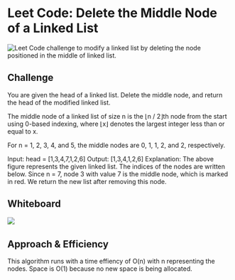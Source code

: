 # Leet Code: Delete the Middle Node of a Linked List
![Leet Code](https://leetcode.com/problems/delete-the-middle-node-of-a-linked-list/description/) challenge to modify a linked list by deleting the node positioned in the middle of linked list.  

## Challenge
You are given the head of a linked list. Delete the middle node, and return the head of the modified linked list.

The middle node of a linked list of size n is the ⌊n / 2⌋th node from the start using 0-based indexing, where ⌊x⌋ denotes the largest integer less than or equal to x.

For n = 1, 2, 3, 4, and 5, the middle nodes are 0, 1, 1, 2, and 2, respectively.

Input: head = [1,3,4,7,1,2,6]
Output: [1,3,4,1,2,6]
Explanation:
The above figure represents the given linked list. The indices of the nodes are written below.
Since n = 7, node 3 with value 7 is the middle node, which is marked in red.
We return the new list after removing this node. 

## Whiteboard
![](leetcode_ll_delete.)
![]()

## Approach & Efficiency
This algorithm runs with a time effiency of O(n) with n representing the nodes. Space is O(1) because no new space is being allocated. 
